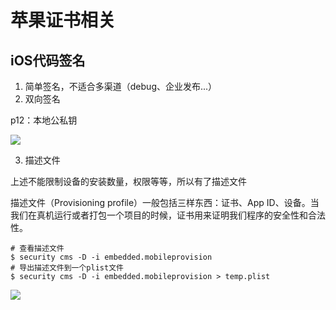 # 苹果证书相关

## iOS代码签名

1. 简单签名，不适合多渠道（debug、企业发布...）
2. 双向签名

p12：本地公私钥

![](https://cdn.jsdelivr.net/gh/lifeasy/ImageBed@master/img/202204212343506.png)

3. 描述文件

上述不能限制设备的安装数量，权限等等，所以有了描述文件

描述文件（Provisioning profile）一般包括三样东西：证书、App ID、设备。当我们在真机运行或者打包一个项目的时候，证书用来证明我们程序的安全性和合法性。

```shell
# 查看描述文件
$ security cms -D -i embedded.mobileprovision
# 导出描述文件到一个plist文件
$ security cms -D -i embedded.mobileprovision > temp.plist
```

![](https://cdn.jsdelivr.net/gh/lifeasy/ImageBed@master/img/202204212344827.png)

